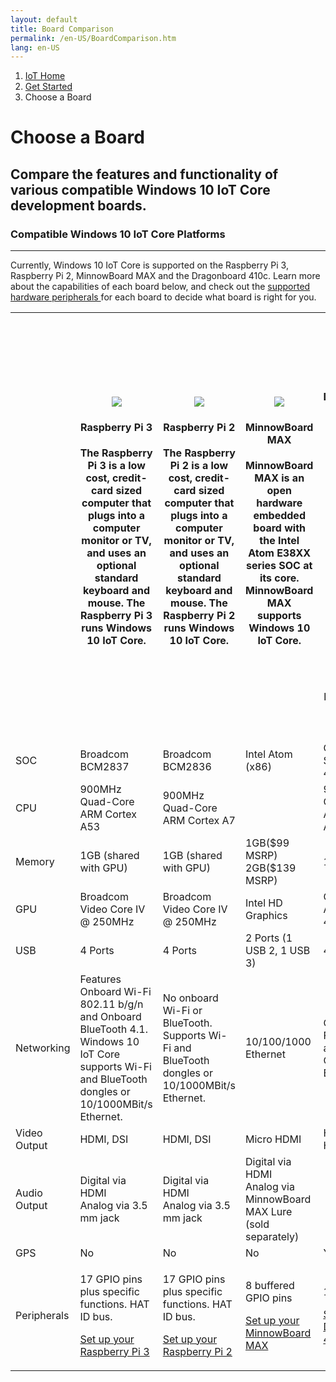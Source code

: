```yaml
---
layout: default
title: Board Comparison
permalink: /en-US/BoardComparison.htm
lang: en-US
---
```

<ol class="breadcrumb">
  <li>
    <a href="https://dev.windows.com/en-us/iot">IoT Home</a>
  </li>
  <li>
    <a href="{{site.baseurl}}/{{page.lang}}/GetStarted.htm">Get Started</a>
  </li>
  <li class="active">Choose a Board</li>
</ol>
<h1 class="page-title"> Choose a Board </h1>
<h2 class="subtext"> Compare the features and functionality of various compatible Windows 10 IoT Core development boards. </h3>
<h3>Compatible Windows 10 IoT Core Platforms</h3>
<hr>
<p> Currently, Windows 10 IoT Core is supported on the Raspberry Pi 3, Raspberry Pi 2, MinnowBoard MAX and the Dragonboard 410c. Learn more about the capabilities of each board below, and check out the <a href="http://go.microsoft.com/fwlink/p/?linkID=532948"> supported hardware peripherals </a> for each board to decide what board is right for you.</p>
<table class="table table-striped maker-kit">
    <tr></tr>
    <tr>
	  <th style="width:20%"></th>
      <th style="width:20%">
	          <img src="{{site.baseurl}}/Resources/images/devices/RPi3_0.png">
        <h4>Raspberry Pi 3</h4>
        <p>The Raspberry Pi 3 is a low cost, credit-card sized computer that plugs into a computer monitor or TV, and uses an optional standard keyboard and mouse.  The Raspberry Pi 3 runs Windows 10 IoT Core.</p>
	  </th>
      <th style="width:20%">
        <img class="comparison-picture" src="{{site.baseurl}}/Resources/images/devices/RPi2_0.png">
        <h4>Raspberry Pi 2</h4>
        <p>The Raspberry Pi 2 is a low cost, credit-card sized computer that plugs into a computer monitor or TV, and uses an optional standard keyboard and mouse.  The Raspberry Pi 2 runs Windows 10 IoT Core.</p>
      </th>
      <th style="width:20%">
        <img class="comparison-picture" src="{{site.baseurl}}/Resources/images/devices/MBM_0.png">
        <h4>MinnowBoard MAX</h4>
        <p>MinnowBoard MAX is an open hardware embedded board with the Intel Atom E38XX series SOC at its core. MinnowBoard MAX supports Windows 10 IoT Core.</p>
      </th>
      <th style="width:20%">
        <img class="comparison-picture" src="{{site.baseurl}}/Resources/images/devices/DB410c.png">
        <h4>DragonBoard 410c</h4>
        <p>The DragonBoard™ 410c based on Linaro 96Boards™ specification features the Qualcomm® Snapdragon™ 410 processor, a Quad-core ARM® Cortex™ A53 at up to 1.2GHz clock speed per core, capable of 32-bit and 64-bit operation. WLAN, Bluetooth, and GPS, all packed into a board the size of a credit card.</p>
      </th>
    </tr>
    <tr>
      <td>SOC</td>
      <td>Broadcom BCM2837</td>
      <td>Broadcom BCM2836</td>
      <td>Intel Atom (x86)</td>
      <td>Qualcomm Snap Dragon 410</td>
    </tr>
    <tr>
      <td>CPU</td>
      <td>900MHz Quad-Core ARM Cortex A53</td>
	  <td>900MHz Quad-Core ARM Cortex A7</td>
      <td></td>
      <td>900MHz Quad-Core ARM Cortex A7</td>
    </tr>
    <tr>
      <td>Memory</td>
	  <td>1GB (shared with GPU)</td>
      <td>1GB (shared with GPU)</td>
      <td>
        1GB($99 MSRP)
        <br>
        2GB($139 MSRP)
      </td>
      <td>1GB</td>
    </tr>
    <tr>
      <td>GPU</td>
	  <td>Broadcom Video Core IV @ 250MHz</td>
      <td>Broadcom Video Core IV @ 250MHz</td>
      <td>Intel HD Graphics</td>
      <td>Qualcomm Adreno 306 @ 400MHz</td>
    </tr>
    <tr>
      <td>USB</td>
	  <td>4 Ports</td>
      <td>4 Ports</td>
      <td>2 Ports (1 USB 2, 1 USB 3)</td>
      <td>4 Ports</td>
    </tr>
    <tr>
      <td>Networking</td>
      <td>
        Features Onboard Wi-Fi 802.11 b/g/n and Onboard BlueTooth 4.1.
		<br>
		Windows 10 IoT Core supports Wi-Fi and BlueTooth dongles or 10/1000MBit/s Ethernet.
	  </td>
      <td>No onboard Wi-Fi or BlueTooth. Supports Wi-Fi and BlueTooth dongles or 10/1000MBit/s Ethernet.</td>
      <td>10/100/1000 Ethernet</td>
      <td>
        Onboard Wi-Fi 802.11 a/b/g/n
        <br>
        Onboard BlueTooth 4.1
      </td>
    </tr>
    <tr>
      <td>Video Output</td>
	  <td>HDMI, DSI</td>
      <td>HDMI, DSI</td>
      <td>Micro HDMI</td>
      <td>HDMI 1080p HD @ 30 fps</td>
    </tr>
    <tr>
      <td>Audio Output</td>
	<td>
	  Digital via HDMI
          <br>
          Analog via 3.5 mm jack
        </td>
	<td>
          Digital via HDMI
          <br>
          Analog via 3.5 mm jack
      </td>
      <td>
        Digital via HDMI
        <br>
        Analog via MinnowBoard MAX Lure (sold separately)
      </td>
      <td></td>
    </tr>
    <tr>
      <td>GPS</td>
	  <td>No</td>
      <td>No</td>
      <td>No</td>
      <td>Yes</td>
    </tr>
    <tr>
      <td>
        Peripherals
      </td>
      <td>
        <p>17 GPIO pins plus specific functions. HAT ID bus.</p>
        <p><a href="{{site.baseurl}}/{{page.lang}}/GetStarted.htm">Set up your Raspberry Pi 3</a></p>
      </td>	  
      <td>
        <p>17 GPIO pins plus specific functions. HAT ID bus.</p>
        <p><a href="{{site.baseurl}}/{{page.lang}}/GetStarted.htm">Set up your Raspberry Pi 2</a></p>
      </td>
      <td>
        <p>8 buffered GPIO pins</p>
        <p><a href="{{site.baseurl}}/{{page.lang}}/win10/MBM.htm">Set up your MinnowBoard MAX</a></p>
      </td>
      <td>
        <p>12 GPIO pins</p>
        <p><a href="{{site.baseurl}}/{{page.lang}}/win10/DB410c.htm">Set up your DragonBoard 410c</a></p>
      </td>
    </tr>
</table>

